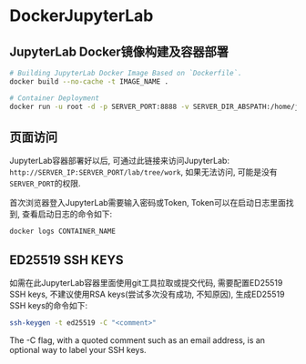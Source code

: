 # DockerJupyterLab

## JupyterLab Docker镜像构建及容器部署
```sh
# Building JupyterLab Docker Image Based on `Dockerfile`.
docker build --no-cache -t IMAGE_NAME .

# Container Deployment
docker run -u root -d -p SERVER_PORT:8888 -v SERVER_DIR_ABSPATH:/home/jovyan/work --name="CONTAINER_NAME" IMAGE_NAME
```

## 页面访问
JupyterLab容器部署好以后, 可通过此链接来访问JupyterLab: `http://SERVER_IP:SERVER_PORT/lab/tree/work`, 如果无法访问, 可能是没有`SERVER_PORT`的权限.

首次浏览器登入JupyterLab需要输入密码或Token, Token可以在启动日志里面找到, 查看启动日志的命令如下: 
```sh
docker logs CONTAINER_NAME
```

## ED25519 SSH KEYS
如需在此JupyterLab容器里面使用git工具拉取或提交代码, 需要配置ED25519 SSH keys, 不建议使用RSA keys(尝试多次没有成功, 不知原因), 生成ED25519 SSH keys的命令如下:
```sh
ssh-keygen -t ed25519 -C "<comment>"
```
The -C flag, with a quoted comment such as an email address, is an optional way to label your SSH keys.
